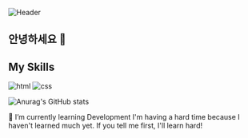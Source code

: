 ![Header](https://capsule-render.vercel.app/api?type=waving&color=auto&height=300&section=header&text=Nace%20to%20meet%20you&20meet&fontSize=90)

## 안녕하세요 👋

## My Skills
![html](https://img.shields.io/badge/HTML-E34F26)
![css](https://img.shields.io/badge/CSS-1572B6)


![Anurag's GitHub stats](https://github-readme-stats.vercel.app/api?username=jinseong-1&show_icons=true&theme=transparent)

🌱 I’m currently learning Development
I'm having a hard time because I haven't learned much yet.
If you tell me first, I'll learn hard!


<!--
**jinseong-1/jinseong-1** is a ✨ _special_ ✨ repository because its `README.md` (this file) appears on your GitHub profile.

Here are some ideas to get you started:

- 🔭 I’m currently working on ...
- 🌱 I’m currently learning ...
- 👯 I’m looking to collaborate on ...
- 🤔 I’m looking for help with ...
- 💬 Ask me about ...
- 📫 How to reach me: ...
- 😄 Pronouns: ...
- ⚡ Fun fact: ...
-->
